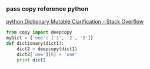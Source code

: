 ### pass copy reference python


[python Dictionary Mutable Clarification - Stack Overflow](https://stackoverflow.com/questions/40956687/python-dictionary-mutable-clarification "python Dictionary Mutable Clarification - Stack Overflow")


 

```python
from copy import deepcopy
myDict = {'one': ['1', '2', '3']}
def dictionary(dict1):
    dict2 = deepcopy(dict1)
    dict2['one'][0] = 'one'
    print dict2
```
